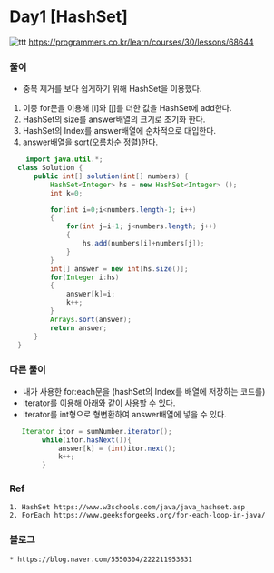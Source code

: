 # Day1 [HashSet]

 ![ttt](https://user-images.githubusercontent.com/45223821/105446092-bf670300-5cb4-11eb-97df-694fd4b6fca9.PNG)
 https://programmers.co.kr/learn/courses/30/lessons/68644


### 풀이
  
  * 중복 제거를 보다 쉽게하기 위해 HashSet을 이용했다.
  
  1. 이중 for문을 이용해 [i]와 [j]를 더한 값을 HashSet에 add한다.
  2. HashSet의 size를 answer배열의 크기로 초기화 한다.
  3. HashSet의 Index를 answer배열에 순차적으로 대입한다.
  4. answer배열을 sort(오름차순 정렬)한다.
  
  ```java
      import java.util.*;
    class Solution {
        public int[] solution(int[] numbers) {
            HashSet<Integer> hs = new HashSet<Integer> ();
            int k=0;

            for(int i=0;i<numbers.length-1; i++)
            {
                for(int j=i+1; j<numbers.length; j++)
                {
                    hs.add(numbers[i]+numbers[j]);
                }
            }
            int[] answer = new int[hs.size()];
            for(Integer i:hs)
            {
                answer[k]=i;
                k++;
            }
            Arrays.sort(answer);
            return answer;
        }
    }
  ```

### 다른 풀이

*  내가 사용한 for:each문을 (hashSet의 Index를 배열에 저장하는 코드를)
* Iterator를 이용해 아래와 같이 사용할 수 있다.
* Iterator를 int형으로 형변환하여 answer배열에 넣을 수 있다.

```java
   Iterator itor = sumNumber.iterator();
        while(itor.hasNext()){
            answer[k] = (int)itor.next();
            k++;
        }
```

### Ref
    1. HashSet https://www.w3schools.com/java/java_hashset.asp
    2. ForEach https://www.geeksforgeeks.org/for-each-loop-in-java/
    
### 블로그
    * https://blog.naver.com/5550304/222211953831
